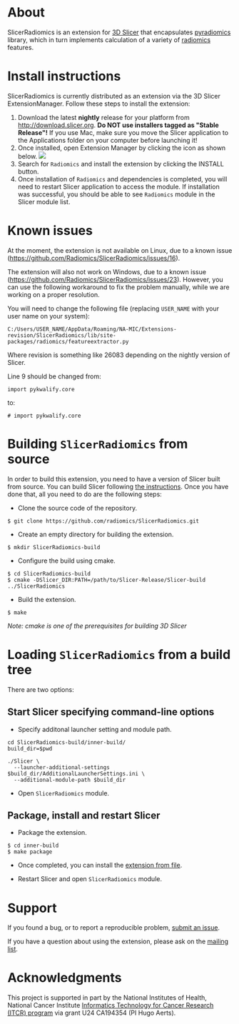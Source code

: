 # About

SlicerRadiomics is an extension for [3D Slicer](http://slicer.org) that
encapsulates [pyradiomics](https://github.com/radiomics/pyradiomics) library,
which in turn implements calculation of a variety of
[radiomics](http://radiomics.github.io) features.

# Install instructions

SlicerRadiomics is currently distributed as an extension via the 3D Slicer ExtensionManager.
Follow these steps to install the extension:
1. Download the latest **nightly** release for your platform from http://download.slicer.org.
**Do NOT use installers tagged as "Stable Release"!**
If you use Mac, make sure you move the Slicer application to the Applications folder on your computer before launching it!
2. Once installed, open Extension Manager by clicking the icon as shown below.
![](https://qiicr.gitbooks.io/quantitativereporting-guide/content/docs/screenshots/extension_manager.png)
3. Search for `Radiomics` and install the extension by clicking the INSTALL
   button.
4. Once installation of `Radiomics` and dependencies is completed,
   you will need to restart Slicer application to access the module.
   If installation was successful, you should be able to see
   `Radiomics` module in the Slicer module list.
   
# Known issues

At the moment, the extension is not available on Linux, due to a known issue (https://github.com/Radiomics/SlicerRadiomics/issues/16).

The extension will also not work on Windows, due to a known issue (https://github.com/Radiomics/SlicerRadiomics/issues/23). However, you can use the following workaround to fix the problem manually, while we are working on a proper resolution.

You will need to change the following file (replacing `USER_NAME` with your user name on your system):

`C:/Users/USER_NAME/AppData/Roaming/NA-MIC/Extensions-revision/SlicerRadiomics/lib/site-packages/radiomics/featureextractor.py`

Where revision is something like 26083 depending on the nightly version of Slicer.

Line 9 should be changed from:

`import pykwalify.core`

to:

`# import pykwalify.core`

# Building `SlicerRadiomics` from source

In order to build this extension, you need to have a version of Slicer built from source.
You can build Slicer following [the
instructions](https://www.slicer.org/wiki/Documentation/Nightly/Developers/Build_Instructions).
Once you have done that, all you need to do are the following steps:

* Clone the source code of the repository.
```
$ git clone https://github.com/radiomics/SlicerRadiomics.git
```

* Create an empty directory for building the extension.
```
$ mkdir SlicerRadiomics-build
```

* Configure the build using cmake.
```
$ cd SlicerRadiomics-build
$ cmake -DSlicer_DIR:PATH=/path/to/Slicer-Release/Slicer-build ../SlicerRadiomics
```

* Build the extension.
```
$ make
```

*Note: cmake is one of the prerequisites for building 3D Slicer*

# Loading `SlicerRadiomics` from a build tree

There are two options:

## Start Slicer specifying command-line options

* Specify additonal launcher setting and module path.

```
cd SlicerRadiomics-build/inner-build/
build_dir=$pwd

./Slicer \
  --launcher-additional-settings $build_dir/AdditionalLauncherSettings.ini \
  --additional-module-path $build_dir
```

* Open `SlicerRadiomics` module.

## Package, install and restart Slicer

* Package the extension.
```
$ cd inner-build
$ make package
```

* Once completed, you can install the [extension from file](https://www.slicer.org/wiki/Documentation/Nightly/SlicerApplication/ExtensionsManager#Installing_an_extension_without_network_connection).

* Restart Slicer and open `SlicerRadiomics` module.

# Support

If you found a bug, or to report a reproducible problem, [submit an
issue](https://github.com/Radiomics/SlicerRadiomics/issues/new).

If you have a question about using the extension, please ask on the [mailing
list](https://groups.google.com/forum/#!forum/pyradiomics).

# Acknowledgments

This project is supported in part by the National Institutes of Health, National
Cancer Institute [Informatics Technology for Cancer Research (ITCR)
program](https://itcr.nci.nih.gov) via
grant U24 CA194354 (PI Hugo Aerts).
